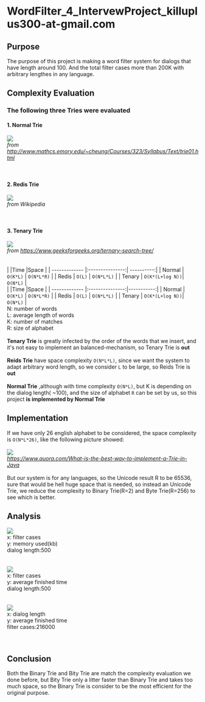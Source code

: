# WordFilter_4_IntervewProject_killuplus300-at-gmail.com
## Purpose ##
The purpose of this project is making a word filter system for dialogs that have length around 100. And the total filter cases more than 200K with arbitrary lengthes in any language.  


## Complexity Evaluation ##
### The following three Tries were evaluated ###
#### 1. Normal Trie ####
![](https://i.imgur.com/BQ6VJ03.png) <br/>
*from http://www.mathcs.emory.edu/~cheung/Courses/323/Syllabus/Text/trie01.html*
<br/>
<br/>
<br/>
#### 2. Redis Trie ####
![](https://i.imgur.com/8LKCr0t.png) <br/>
*from Wikipedia*
<br/>
<br/>
<br/>
#### 3. Tenary Trie ####
![](https://i.imgur.com/Ky4ItGl.png) <br/>
*from https://www.geeksforgeeks.org/ternary-search-tree/*
<br/>
<br/>
<br/>
|               |Time             |Space       |
| ------------- |:---------------:| ----------:|
| Normal        | `O(K*L)`        | `O(N*L*R)` |
| Redis         | `O(L)`          | `O(N*L*L)` |
| Tenary        | `O(K*(L+log N))`| `O(N*L)`   |
<br/>
|           	  |Time             |Space       |
| ------------- |:---------------:|-----------:|
| Normal        | `O(K*L)`        | `O(N*L*R)` |
| Redis         | `O(L)`          | `O(N*L*L)` |
| Tenary        | `O(K*(L+log N))`| `O(N*L)`   |
<br/>
N: number of words<br/>
L: average length of words<br/>
K: number of matches<br/>
R: size of alphabet<br/>
<br/>
**Tenary Trie** is greatly infected by the order of the words that we insert, and it's not easy to implement an balanced-mechanism, so Tenary Trie is **out**<br/>
<br/>
**Reids Trie** have space complexity `O(N*L*L)`, since we want the system to adapt arbitrary word length, so we consider `L` to be large, so Reids Trie is **out**<br/>
<br/>
**Normal Trie** ,although with time complexity `O(N*L)`, but K is depending on the dialog length( ~100), and the size of alphabet `R` can be set by us, so this project **is implemented by Normal Trie**
<br/>


## Implementation ##
If we have only 26 english alphabet to be considered, the space complexity is `O(N*L*26)`, like the following picture showed:<br/>
<br/>
![](https://i.imgur.com/HKZjU9d.png) <br/>
*https://www.quora.com/What-is-the-best-way-to-implement-a-Trie-in-Java*
<br/>
<br/>
But our system is for any languages, so the Unicode result R to be 65536, sure that would be hell huge space that is needed, so instead an Unicode Trie, we reduce the complexity to Binary Trie(R=2) and Byte Trie(R=256) to see which is better.<br/>


## Analysis ##

![](https://i.imgur.com/yR8B93O.png) <br/>
x: filter cases<br/>
y: memory used(kb)<br/>
dialog length:500<br/>
<br/>
<br/>
![](https://i.imgur.com/HcpftLz.png) <br/>
x: filter cases<br/>
y: average finished time<br/>
dialog length:500<br/>
<br/>
<br/>
![](https://i.imgur.com/5EofnaC.png) <br/>
x: dialog length<br/>
y: average finished time<br/>
filter cases:216000<br/>
<br/>
<br/>

## Conclusion ##
Both the Binary Trie and Bity Trie are match the complexity evaluation we done before, but Bity Trie only a litter faster than Binary Trie and takes too much space, so the Binary Trie is consider to be the most efficient for the original purpose.
<br/>
<br/>
<br/>
